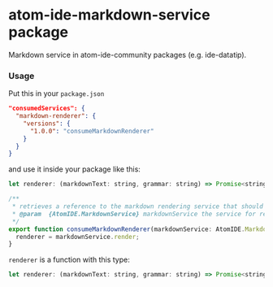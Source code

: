 # atom-ide-markdown-service package

Markdown service in atom-ide-community packages (e.g. ide-datatip).

### Usage

Put this in your `package.json`

```json
"consumedServices": {
  "markdown-renderer": {
    "versions": {
      "1.0.0": "consumeMarkdownRenderer"
    }
  }
}
```

and use it inside your package like this:

```js
let renderer: (markdownText: string, grammar: string) => Promise<string>;

/**
 * retrieves a reference to the markdown rendering service that should be used
 * @param  {AtomIDE.MarkdownService} markdownService the service for rendering markdown text
 */
export function consumeMarkdownRenderer(markdownService: AtomIDE.MarkdownService) {
  renderer = markdownService.render;
}
```

`renderer` is a function with this type:

```js
let renderer: (markdownText: string, grammar: string) => Promise<string>;
```
